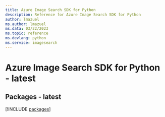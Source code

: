 ```yaml
---
title: Azure Image Search SDK for Python
description: Reference for Azure Image Search SDK for Python
author: lmazuel
ms.author: lmazuel
ms.data: 03/22/2023
ms.topic: reference
ms.devlang: python
ms.service: imagesearch
---
```

# Azure Image Search SDK for Python - latest
## Packages - latest
[!INCLUDE [packages](image-search-index.md)]